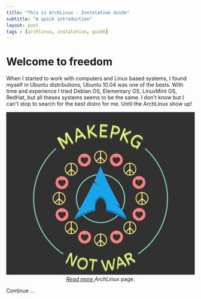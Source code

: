 ```yaml
---
title: "This is ArchLinux - Instalation Guide"
subtitle: "A quick introduction"
layout: post
tags : [archlinux, instalation, guide]
---
```

# Welcome to freedom

When I started to work with computers and Linux based systems, I found myself in Ubuntu distributions, Ubuntu 10.04 was one of the bests. With time and experience I tried Debian OS, Elementary OS, LinuxMint OS, RedHat, but all theses systems seems to be the same. I don't know but I can't stop to search for the best distro for me. Until the ArchLinux show up!

<center>
<img src="/blog/figs/2018-08-17-archlinux-instalation/cover.png" alt="Cover" >
<br>
<em> <a href="https://wiki.archlinux.org/index.php/Arch_Linux"> Read more </a>ArchLinux</em> page.
</center>

Continue ...



